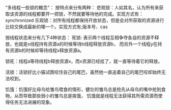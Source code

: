 "多线程一些锁的概念"：
按特点来分有两种：
悲观锁：人如其名，认为所有来获取该资源的线程都要开一把锁，不然就要等待他的完成。实现方式有：synchronized
乐观锁：对所有线程都保持开放状态，但是会对所获取的资源进行比较交换成最新的哪一个。实现方式有;版本号、cas

按线程状态来分有几下4种状态：
死锁: 表示两个线程互相争夺各自的资源不释放，也就是x线程持有资源a的时候等待b线程释放资源b，
而另外一个线程y在持有资源b的时候却等待线程x释放资源a。

锁死：线程a等待线程b释放资源x，而x资源已经挂了，就一直等待着它的释放。

活锁：活锁好比小猫试图咬住自己的尾巴，虽然他一直追着自己的尾巴咬却始终无法咬到。

饥饿：饥饿好比母鸟给雏鸟喂食的情形，健壮的雏鸟总是抢先从母鸟的嘴中抢到食物，从而导致那些弱小的雏鸟总是挨饿，
饥饿就是线程无法获得其所需资源而使得任务无法进展的现象。

